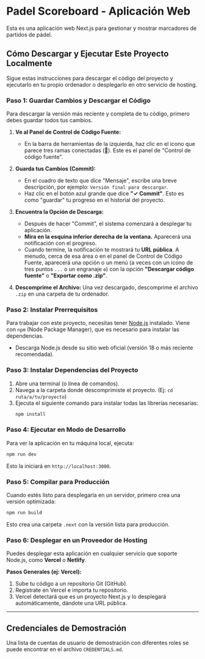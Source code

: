 # Padel Scoreboard - Aplicación Web

Esta es una aplicación web Next.js para gestionar y mostrar marcadores de partidos de pádel.

## Cómo Descargar y Ejecutar Este Proyecto Localmente

Sigue estas instrucciones para descargar el código del proyecto y ejecutarlo en tu propio ordenador o desplegarlo en otro servicio de hosting.

### Paso 1: Guardar Cambios y Descargar el Código

Para descargar la versión más reciente y completa de tu código, primero debes guardar todos tus cambios.

1.  **Ve al Panel de Control de Código Fuente:**
    *   En la barra de herramientas de la izquierda, haz clic en el icono que parece tres ramas conectadas (🌲). Este es el panel de "Control de código fuente".

2.  **Guarda tus Cambios (Commit):**
    *   En el cuadro de texto que dice "Mensaje", escribe una breve descripción, por ejemplo: `Versión final para descargar`.
    *   Haz clic en el botón azul grande que dice **"✓ Commit"**. Esto es como "guardar" tu progreso en el historial del proyecto.

3.  **Encuentra la Opción de Descarga:**
    *   Después de hacer "Commit", el sistema comenzará a desplegar tu aplicación.
    *   **Mira en la esquina inferior derecha de la ventana.** Aparecerá una notificación con el progreso.
    *   Cuando termine, la notificación te mostrará tu **URL pública**. A menudo, cerca de esa área o en el panel de Control de Código Fuente, aparecerá una opción o un menú (a veces con un icono de tres puntos `...` o un engranaje `⚙️`) con la opción **"Descargar código fuente"** o **"Exportar como .zip"**.

4.  **Descomprime el Archivo:** Una vez descargado, descomprime el archivo `.zip` en una carpeta de tu ordenador.

### Paso 2: Instalar Prerrequisitos

Para trabajar con este proyecto, necesitas tener [Node.js](https://nodejs.org/) instalado. Viene con `npm` (Node Package Manager), que es necesario para instalar las dependencias.

-   Descarga Node.js desde su sitio web oficial (versión 18 o más reciente recomendada).

### Paso 3: Instalar Dependencias del Proyecto

1.  Abre una terminal (o línea de comandos).
2.  Navega a la carpeta donde descomprimiste el proyecto. (Ej: `cd ruta/a/tu/proyecto`)
3.  Ejecuta el siguiente comando para instalar todas las librerías necesarias:
    ```bash
    npm install
    ```

### Paso 4: Ejecutar en Modo de Desarrollo

Para ver la aplicación en tu máquina local, ejecuta:

```bash
npm run dev
```

Esto la iniciará en `http://localhost:3000`.

### Paso 5: Compilar para Producción

Cuando estés listo para desplegarla en un servidor, primero crea una versión optimizada:

```bash
npm run build
```

Esto crea una carpeta `.next` con la versión lista para producción.

### Paso 6: Desplegar en un Proveedor de Hosting

Puedes desplegar esta aplicación en cualquier servicio que soporte Node.js, como **Vercel** o **Netlify**.

**Pasos Generales (ej: Vercel):**
1.  Sube tu código a un repositorio Git (GitHub).
2.  Regístrate en Vercel e importa tu repositorio.
3.  Vercel detectará que es un proyecto Next.js y lo desplegará automáticamente, dándote una URL pública.

---

## Credenciales de Demostración

Una lista de cuentas de usuario de demostración con diferentes roles se puede encontrar en el archivo `CREDENTIALS.md`.
